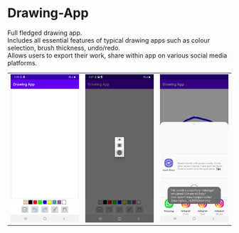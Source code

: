 # Drawing-App
Full fledged drawing app.<br>
Includes all essential features of typical drawing apps such as colour selection, brush thickness, undo/redo.<br>
Allows users to export their work, share within app on various social media platforms.<br>

<table>
  <tr>
    <td><img src="readme-images/DrawingApp1.jpg" width=250></td>
    <td><img src="readme-images/DrawingApp2.jpg" width=250></td>
    <td><img src="readme-images/DrawingApp3.jpg" width=250></td>
  </tr>
</table>
